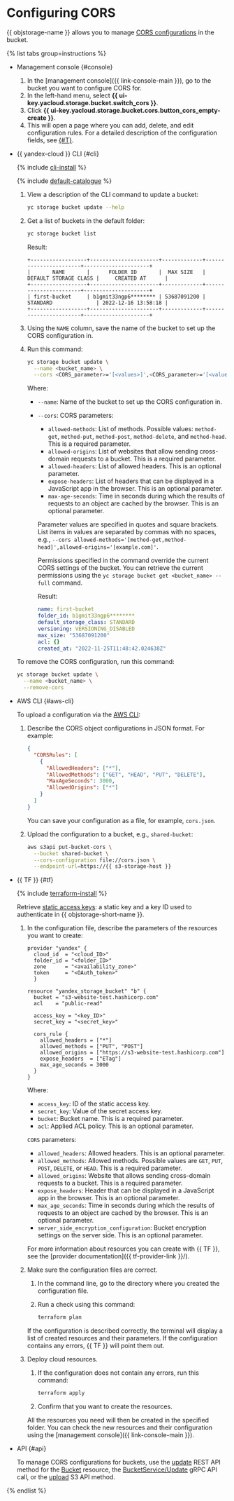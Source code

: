 # Configuring CORS

{{ objstorage-name }} allows you to manage [CORS configurations](../../concepts/cors.md) in the bucket.

{% list tabs group=instructions %}

- Management console {#console}

   1. In the [management console]({{ link-console-main }}), go to the bucket you want to configure CORS for.
   1. In the left-hand menu, select **{{ ui-key.yacloud.storage.bucket.switch_cors }}**.
   1. Click **{{ ui-key.yacloud.storage.bucket.cors.button_cors_empty-create }}**.
   1. This will open a page where you can add, delete, and edit configuration rules. For a detailed description of the configuration fields, see [{#T}](../../s3/api-ref/cors/xml-config.md).

- {{ yandex-cloud }} CLI {#cli}

   {% include [cli-install](../../../_includes/cli-install.md) %}

   {% include [default-catalogue](../../../_includes/default-catalogue.md) %}

   1. View a description of the CLI command to update a bucket:

      ```bash
      yc storage bucket update --help
      ```

   1. Get a list of buckets in the default folder:

      ```bash
      yc storage bucket list
      ```

      Result:

      ```text
      +------------------+----------------------+-------------+-----------------------+---------------------+
      |       NAME       |      FOLDER ID       |  MAX SIZE   | DEFAULT STORAGE CLASS |     CREATED AT      |
      +------------------+----------------------+-------------+-----------------------+---------------------+
      | first-bucket     | b1gmit33ngp6******** | 53687091200 | STANDARD              | 2022-12-16 13:58:18 |
      +------------------+----------------------+-------------+-----------------------+---------------------+
      ```

   1. Using the `NAME` column, save the name of the bucket to set up the CORS configuration in.
   1. Run this command:

      ```bash
      yc storage bucket update \
        --name <bucket_name> \
        --cors <CORS_parameter>='[<values>]',<CORS_parameter>='[<values>]',...
      ```

      Where:
      * `--name`: Name of the bucket to set up the CORS configuration in.
      * `--cors`: CORS parameters:
         * `allowed-methods`: List of methods. Possible values: `method-get`, `method-put`, `method-post`, `method-delete`, and `method-head`. This is a required parameter.
         * `allowed-origins`: List of websites that allow sending cross-domain requests to a bucket. This is a required parameter.
         * `allowed-headers`: List of allowed headers. This is an optional parameter.
         * `expose-headers`: List of headers that can be displayed in a JavaScript app in the browser. This is an optional parameter.
         * `max-age-seconds`: Time in seconds during which the results of requests to an object are cached by the browser. This is an optional parameter.

         Parameter values are specified in quotes and square brackets. List items in values are separated by commas with no spaces, e.g., `--cors allowed-methods='[method-get,method-head]',allowed-origins='[example.com]'`.

         Permissions specified in the command override the current CORS settings of the bucket. You can retrieve the current permissions using the `yc storage bucket get <bucket_name> --full` command.

         Result:

         ```yaml
         name: first-bucket
         folder_id: b1gmit33ngp6********
         default_storage_class: STANDARD
         versioning: VERSIONING_DISABLED
         max_size: "53687091200"
         acl: {}
         created_at: "2022-11-25T11:48:42.024638Z"
         ```

   To remove the CORS configuration, run this command:

   ```bash
   yc storage bucket update \
     --name <bucket_name> \
     --remove-cors
   ```

- AWS CLI {#aws-cli}

   To upload a configuration via the [AWS CLI](../../tools/aws-cli.md):

   1. Describe the CORS object configurations in JSON format. For example:

      ```json
      {
        "CORSRules": [
          {
            "AllowedHeaders": ["*"],
            "AllowedMethods": ["GET", "HEAD", "PUT", "DELETE"],
            "MaxAgeSeconds": 3000,
            "AllowedOrigins": ["*"]
          }
        ]
      }
      ```

      You can save your configuration as a file, for example, `cors.json`.

   1. Upload the configuration to a bucket, e.g., `shared-bucket`:

      ```bash
      aws s3api put-bucket-cors \
        --bucket shared-bucket \
        --cors-configuration file://cors.json \
        --endpoint-url=https://{{ s3-storage-host }}
      ```

- {{ TF }} {#tf}

   {% include [terraform-install](../../../_includes/terraform-install.md) %}

   Retrieve [static access keys](../../../iam/operations/sa/create-access-key.md): a static key and a key ID used to authenticate in {{ objstorage-short-name }}.

   1. In the configuration file, describe the parameters of the resources you want to create:

      
      ```hcl
      provider "yandex" {
        cloud_id  = "<cloud_ID>"
        folder_id = "<folder_ID>"
        zone      = "<availability_zone>"
        token     = "<OAuth_token>"
        }

      resource "yandex_storage_bucket" "b" {
        bucket = "s3-website-test.hashicorp.com"
        acl    = "public-read"

        access_key = "<key_ID>"
        secret_key = "<secret_key>"

        cors_rule {
          allowed_headers = ["*"]
          allowed_methods = ["PUT", "POST"]
          allowed_origins = ["https://s3-website-test.hashicorp.com"]
          expose_headers  = ["ETag"]
          max_age_seconds = 3000
        }
      }
      ```



      Where:

      * `access_key`: ID of the static access key.
      * `secret_key`: Value of the secret access key.
      * `bucket`: Bucket name. This is a required parameter.
      * `acl`: Applied ACL policy. This is an optional parameter.

      `CORS` parameters:
      * `allowed_headers`: Allowed headers. This is an optional parameter.
      * `allowed_methods`: Allowed methods. Possible values are `GET`, `PUT`, `POST`, `DELETE`, or `HEAD`. This is a required parameter.
      * `allowed_origins`: Website that allows sending cross-domain requests to a bucket. This is a required parameter.
      * `expose_headers`: Header that can be displayed in a JavaScript app in the browser. This is an optional parameter.
      * `max_age_seconds`: Time in seconds during which the results of requests to an object are cached by the browser. This is an optional parameter.
      * `server_side_encryption_configuration`: Bucket encryption settings on the server side. This is an optional parameter.

      For more information about resources you can create with {{ TF }}, see the [provider documentation]({{ tf-provider-link }}/).

   1. Make sure the configuration files are correct.
      1. In the command line, go to the directory where you created the configuration file.
      1. Run a check using this command:

         ```bash
         terraform plan
         ```

      If the configuration is described correctly, the terminal will display a list of created resources and their parameters. If the configuration contains any errors, {{ TF }} will point them out.

   1. Deploy cloud resources.
      1. If the configuration does not contain any errors, run this command:

         ```bash
         terraform apply
         ```

      1. Confirm that you want to create the resources.

      All the resources you need will then be created in the specified folder. You can check the new resources and their configuration using the [management console]({{ link-console-main }}).

- API {#api}

   To manage CORS configurations for buckets, use the [update](../../api-ref/Bucket/update.md) REST API method for the [Bucket](../../api-ref/Bucket/index.md) resource, the [BucketService/Update](../../api-ref/grpc/bucket_service.md#Update) gRPC API call, or the [upload](../../s3/api-ref/cors/upload.md) S3 API method.

{% endlist %}
